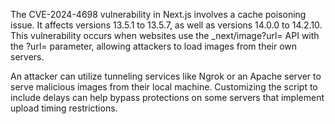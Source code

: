 The CVE-2024-4698 vulnerability in Next.js involves a cache poisoning issue. It affects versions 13.5.1 to 13.5.7, as well as versions 14.0.0 to 14.2.10. This vulnerability occurs when websites use the _next/image?url= API with the ?url= parameter, allowing attackers to load images from their own servers.

An attacker can utilize tunneling services like Ngrok or an Apache server to serve malicious images from their local machine. Customizing the script to include delays can help bypass protections on some servers that implement upload timing restrictions.
